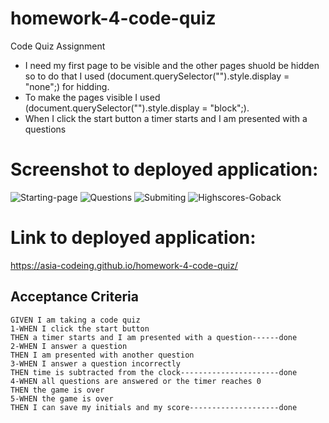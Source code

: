 # homework-4-code-quiz
Code Quiz Assignment 

* I need my first page to be visible and the other pages shuold be hidden so to do that I used (document.querySelector("").style.display = "none";) for hidding. 
* To make the pages visible I used (document.querySelector("").style.display = "block";).
* When I click the start button a timer starts and I am presented with a questions


# Screenshot to deployed application:

![Starting-page](./assets.images.firstp.png)
![Questions](./assets.images.questions.png)
![Submiting](./assets.images.submit.png)
![Highscores-Goback](./assets.highscore.png)


# Link to deployed application:
https://asia-codeing.github.io/homework-4-code-quiz/


## Acceptance Criteria

```
GIVEN I am taking a code quiz
1-WHEN I click the start button
THEN a timer starts and I am presented with a question------done
2-WHEN I answer a question
THEN I am presented with another question
3-WHEN I answer a question incorrectly
THEN time is subtracted from the clock----------------------done
4-WHEN all questions are answered or the timer reaches 0
THEN the game is over
5-WHEN the game is over
THEN I can save my initials and my score--------------------done
```
